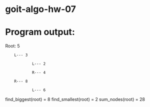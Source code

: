 # goit-algo-hw-07

# Program output:
Root: 5

        L--- 3

                L--- 2

                R--- 4

        R--- 8

                L--- 6

find_biggest(root) = 8
find_smallest(root) = 2
sum_nodes(root) = 28